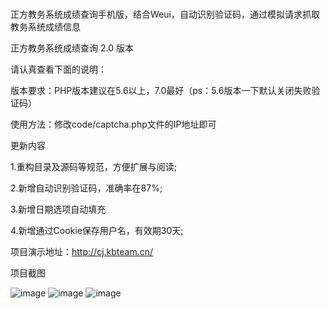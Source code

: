 # 
正方教务系统成绩查询手机版，结合Weui，自动识别验证码，通过模拟请求抓取教务系统成绩信息

正方教务系统成绩查询 2.0 版本

请认真查看下面的说明：

版本要求：PHP版本建议在5.6以上，7.0最好（ps：5.6版本一下默认关闭失败验证码）

使用方法：修改code/captcha.php文件的IP地址即可

更新内容

1.重构目录及源码等规范，方便扩展与阅读;

2.新增自动识别验证码，准确率在87%;

3.新增日期选项自动填充

4.新增通过Cookie保存用户名，有效期30天;

项目演示地址：http://cj.kbteam.cn/

项目截图

![image](https://github.com/kbdxbt/cj/raw/master/image/1.png)
![image](https://github.com/kbdxbt/cj/raw/master/image/2.png)
![image](https://github.com/kbdxbt/cj/raw/master/image/3.png)

